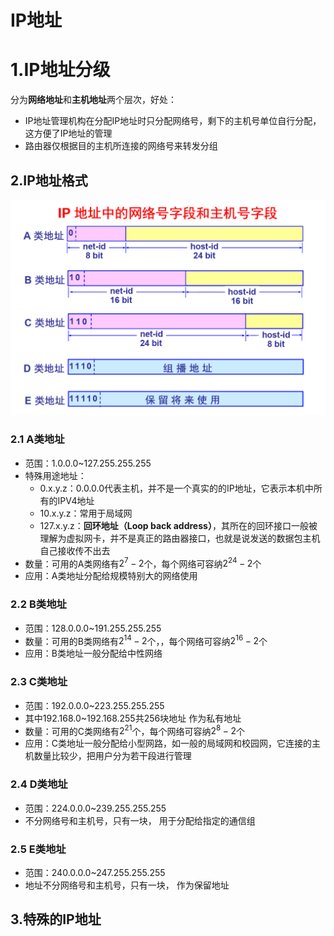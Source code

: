 # IP地址



# 1.IP地址分级

分为**网络地址**和**主机地址**两个层次，好处：

* IP地址管理机构在分配IP地址时只分配网络号，剩下的主机号单位自行分配，这方便了IP地址的管理
* 路由器仅根据目的主机所连接的网络号来转发分组



## 2.IP地址格式

![image-20240318113844090](.img/3.IP地址.assets/image-20240318113844090.png)

### 2.1 A类地址

* 范围：1.0.0.0~127.255.255.255
* 特殊用途地址：
  * 0.x.y.z：0.0.0.0代表主机，并不是一个真实的的IP地址，它表示本机中所有的IPV4地址
  * 10.x.y.z：常用于局域网
  * 127.x.y.z：**回环地址（Loop back address）**，其所在的回环接口一般被理解为虚拟网卡，并不是真正的路由器接口，也就是说发送的数据包主机自己接收传不出去
* 数量：可用的A类网络有$2^7-2$个，每个网络可容纳$2^{24}-2$个
* 应用：A类地址分配给规模特别大的网络使用

### 2.2 B类地址

* 范围：128.0.0.0~191.255.255.255
* 数量：可用的B类网络有$2^{14}-2$个，，每个网络可容纳$2^{16}-2$个
* 应用：B类地址一般分配给中性网络

### 2.3 C类地址

* 范围：192.0.0.0~223.255.255.255
* 其中192.168.0~192.168.255共256块地址 作为私有地址
* 数量：可用的C类网络有$2^{21}$个，每个网络可容纳$2^{8}-2$​个
* 应用：C类地址一般分配给小型网路，如一般的局域网和校园网，它连接的主机数量比较少，把用户分为若干段进行管理

### 2.4 D类地址

* 范围：224.0.0.0~239.255.255.255
* 不分网络号和主机号，只有一块， 用于分配给指定的通信组

### 2.5 E类地址

* 范围：240.0.0.0~247.255.255.255
* 地址不分网络号和主机号，只有一块， 作为保留地址



## 3.特殊的IP地址